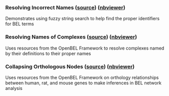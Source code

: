 ### Resolving Incorrect Names ([source](https://github.com/pybel/pybel-notebooks/blob/master/Resolving%20Incorrect%20Names.ipynb)\) ([nbviewer](http://nbviewer.jupyter.org/github/pybel/pybel-notebooks/blob/master/Resolving%20Incorrect%20Names.ipynb)\)

Demonstrates using fuzzy string search to help find the proper identifiers for BEL terms

### Resolving Names of Complexes ([source](https://github.com/pybel/pybel-notebooks/blob/master/Resolving%20Names%20of%20Complexes.ipynb)\) ([nbviewer](http://nbviewer.jupyter.org/github/pybel/pybel-notebooks/blob/master/Resolving%20Names%20of%20Complexes.ipynb)\)

Uses resources from the OpenBEL Framework to resolve complexes named by their definitions to their proper names

### Collapsing Orthologous Nodes ([source](https://github.com/pybel/pybel-notebooks/blob/master/Collapsing%20Orthologous%20Nodes.ipynb)\) ([nbviewer](http://nbviewer.jupyter.org/github/pybel/pybel-notebooks/blob/master/Collapsing%20Orthologous%20Nodes.ipynb)\)

Uses resources from the OpenBEL Framework on orthology relationships between human, rat, and mouse genes to make inferences in BEL network analysis
